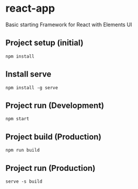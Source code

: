 # react-app
Basic starting Framework for React with Elements UI

## Project setup (initial)
```
npm install
```

## Install serve
```
npm install -g serve
```

## Project run (Development)
```
npm start
```

## Project build (Production)
```
npm run build
```

## Project run (Production)
```
serve -s build
```
